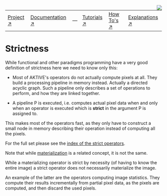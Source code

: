 
<img src='assets/aktive-logo-128.png' style='float:right;'>

|||||||
|---|---|---|---|---|---|
|[Project ↗](../README.md)|[Documentation ↗](index.md)|&mdash;|[Tutorials ↗](tutorials.md)|[How To's ↗](howtos.md)|[Explanations ↗](explanations.md)|[References ↗](ref/index.md)|

# Strictness

While functional and other paradigms programming have a very good definition of strictness here we
need to know only this:

  - Most of AKTIVE's operators do not actually compute pixels at all.
    They build a processing pipeline in memory instead. Actually a directed acyclic graph.
    Such a pipeline only describes a set of operations to perform, and how they are linked together.

  - A pipeline P is executed, i.e. computes actual pixel data when and only when an operator is
    executed which is __strict__ in the argument P is assigned to.

This makes most of the operators fast, as they only have to construct a small node in memory
describing their operation instead of computing all the pixels.

For the full set please see the [index of the strict operators](../ref/strict.md).

Note that while [materialization](materialize.md) is a related concept, it is not the same.

While a materializing operator is strict by necessity (of having to know the entire image) a strict
operator does not necessarily materialize the image.

An example of the latter are the operators computing image statistics.  They compute their results
incrementally from partial pixel data, as the pixels are computed, and then discard the used pixels.
